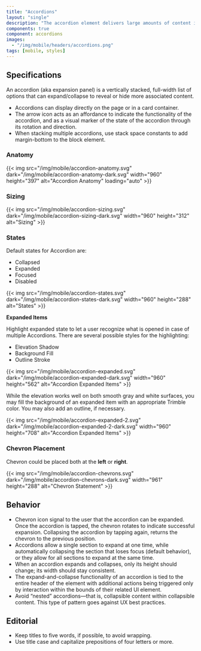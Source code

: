 ```yaml
---
title: "Accordions"
layout: "single"
description: "The accordion element delivers large amounts of content in a small space through progressive disclosure."
components: true
component: accordions
images:
  - "/img/mobile/headers/accordions.png"
tags: [mobile, styles]
---
```


## Specifications

An accordion (aka expansion panel) is a vertically stacked, full-width list of options that can expand/collapse to reveal or hide more associated content.

- Accordions can display directly on the page or in a card container.
- The arrow icon acts as an affordance to indicate the functionality of the accordion, and as a visual marker of the state of the accordion through its rotation and direction.
- When stacking multiple accordions, use stack space constants to add margin-bottom to the block element.

### Anatomy

{{< img src="/img/mobile/accordion-anatomy.svg" dark="/img/mobile/accordion-anatomy-dark.svg" width="960" height="397" alt="Accordion Anatomy" loading="auto" >}}

### Sizing

{{< img src="/img/mobile/accordion-sizing.svg" dark="/img/mobile/accordion-sizing-dark.svg" width="960" height="312" alt="Sizing" >}}

### States

Default states for Accordion are:
- Collapsed
- Expanded
- Focused
- Disabled

{{< img src="/img/mobile/accordion-states.svg" dark="/img/mobile/accordion-states-dark.svg" width="960" height="288" alt="States" >}}

**Expanded Items**

Highlight expanded state to let a user recognize what is opened in case of multiple Accordions. There are several possible styles for the highlighting:
- Elevation Shadow
- Background Fill
- Outline Stroke

{{< img src="/img/mobile/accordion-expanded.svg" dark="/img/mobile/accordion-expanded-dark.svg" width="960" height="562" alt="Accordion Expanded Items" >}}

While the elevation works well on both smooth gray and white surfaces, you may fill the background of an expanded item with an appropriate Trimble color. You may also add an outline, if necessary.

{{< img src="/img/mobile/accordion-expanded-2.svg" dark="/img/mobile/accordion-expanded-2-dark.svg" width="960" height="708" alt="Accordion Expanded Items" >}}

### Chevron Placement

Chevron could be placed both at the **left** or **right**.

{{< img src="/img/mobile/accordion-chevrons.svg" dark="/img/mobile/accordion-chevrons-dark.svg" width="961" height="288" alt="Chevron Statement" >}}

## Behavior

- Chevron icon signal to the user that the accordion can be expanded. Once the accordion is tapped, the chevron rotates to indicate successful expansion. Collapsing the accordion by tapping again, returns the chevron to the previous position.
- Accordions allow a single section to expand at one time, while automatically collapsing the section that loses focus (default behavior), or they allow for all sections to expand at the same time.
- When an accordion expands and collapses, only its height should change; its width should stay consistent.
- The expand-and-collapse functionality of an accordion is tied to the entire header of the element with additional actions being triggered only by interaction within the bounds of their related UI element.
- Avoid “nested” accordions—that is, collapsible content within collapsible content. This type of pattern goes against UX best practices.

## Editorial

- Keep titles to five words, if possible, to avoid wrapping.
- Use title case and capitalize prepositions of four letters or more.

